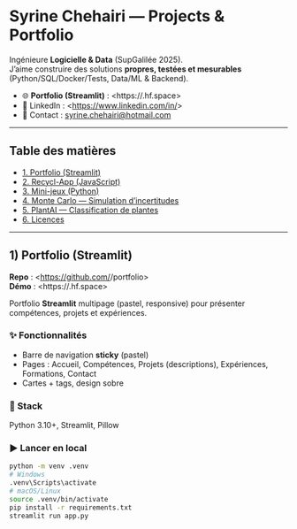 # Syrine Chehairi — Projects & Portfolio

Ingénieure **Logicielle & Data** (SupGalilée 2025).  
J’aime construire des solutions **propres, testées et mesurables** (Python/SQL/Docker/Tests, Data/ML & Backend).

- 🌐 **Portfolio (Streamlit)** : <https://<ton-sous-domaine>.hf.space>  
- 💼 LinkedIn : <https://www.linkedin.com/in/<ton-handle>>  
- 📧 Contact : syrine.chehairi@hotmail.com

---

## Table des matières
- [1. Portfolio (Streamlit)](#1-portfolio-streamlit)
- [2. Recycl-App (JavaScript)](#2-recycl-app-javascript)
- [3. Mini-jeux (Python)](#3-mini-jeux-python)
- [4. Monte Carlo — Simulation d’incertitudes](#4-monte-carlo--simulation-dincertitudes)
- [5. PlantAI — Classification de plantes](#5-plantai--classification-de-plantes)
- [6. Licences](#6-licences)

---

## 1) Portfolio (Streamlit)

**Repo** : <https://github.com/<user>/portfolio>  
**Démo** : <https://<ton-sous-domaine>.hf.space>

Portfolio **Streamlit** multipage (pastel, responsive) pour présenter compétences, projets et expériences.

### ✨ Fonctionnalités
- Barre de navigation **sticky** (pastel)
- Pages : Accueil, Compétences, Projets (descriptions), Expériences, Formations, Contact
- Cartes + tags, design sobre

### 🧰 Stack
Python 3.10+, Streamlit, Pillow

### ▶️ Lancer en local
```bash
python -m venv .venv
# Windows
.venv\Scripts\activate
# macOS/Linux
source .venv/bin/activate
pip install -r requirements.txt
streamlit run app.py
